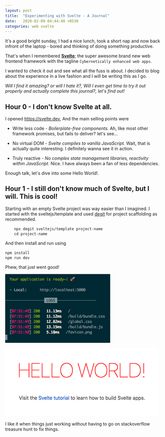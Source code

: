 ```yaml
---
layout: post
title:  "Experimenting with Svelte - A Journal"
date:   2020-02-09 04:44:48 +0530
categories: web svelte
---
```


It's a good bright sunday, I had a nice lunch, took a short nap and now back infront of the laptop - bored and thinking of doing something productive. 

That's when I remembered [**Svelte**](https://svelte.dev/); the super awesome brand new web frontend framework with the tagline `Cybernetically enhanced web apps`. 



I wanted to check it out and see what all the fuss is about. I decided to blog about the experience in a live fashion and I will be writing this as I go. 


_Will I find it amazing? or will I hate it?, Will I even get time to try it out properly and actually complete this journal?, let's find out!_


## Hour 0 - I don't know Svelte at all. 


I opened https://svelte.dev, And the main selling points were


* Write less code - _Boilerplate-free components._ Ah, like most other framework promises, but fails to deliver? let's see...

* No virtual DOM - _Svelte compiles to vanilla JavaScript._ Wait, that is actually quite interesting. I definitely wanna see it in action. 

* Truly reactive - _No complex state management libraries, reactivity within JavaScript._ Nice. I have always been a fan of less dependencies. 


Enough talk, let's dive into some Hello World!. 



## Hour 1 - I still don't know much of Svelte, but I will. This is cool!

Starting with an empty Svelte project was way easier than I imagined. I started with the sveltejs/template and used [degit](https://github.com/Rich-Harris/degit) for project scaffolding as recommended.

```
	npx degit sveltejs/template project-name
	cd project-name
```

And then install and run using

```
npm install
npm run dev
```

Phew, that just went good!

![Svelte Is Ready Terminal](assets/svelte-is-ready.png)


![Svelte Hello World](assets/svelte-hello-world.png)


I like it when things just working without having to go on stackoverflow treasure hunt to fix things.




